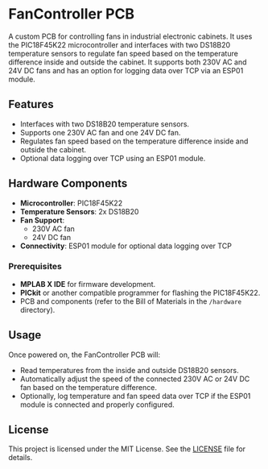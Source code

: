 # FanController PCB

A custom PCB for controlling fans in industrial electronic cabinets. It uses the PIC18F45K22 microcontroller and interfaces with two DS18B20 temperature sensors to regulate fan speed based on the temperature difference inside and outside the cabinet. It supports both 230V AC and 24V DC fans and has an option for logging data over TCP via an ESP01 module.

## Features

- Interfaces with two DS18B20 temperature sensors.
- Supports one 230V AC fan and one 24V DC fan.
- Regulates fan speed based on the temperature difference inside and outside the cabinet.
- Optional data logging over TCP using an ESP01 module.

## Hardware Components

- **Microcontroller**: PIC18F45K22
- **Temperature Sensors**: 2x DS18B20
- **Fan Support**:
  - 230V AC fan
  - 24V DC fan
- **Connectivity**: ESP01 module for optional data logging over TCP

### Prerequisites

- **MPLAB X IDE** for firmware development.
- **PICkit** or another compatible programmer for flashing the PIC18F45K22.
- PCB and components (refer to the Bill of Materials in the `/hardware` directory).

## Usage

Once powered on, the FanController PCB will:

- Read temperatures from the inside and outside DS18B20 sensors.
- Automatically adjust the speed of the connected 230V AC or 24V DC fan based on the temperature difference.
- Optionally, log temperature and fan speed data over TCP if the ESP01 module is connected and properly configured.

## License

This project is licensed under the MIT License. See the [LICENSE](LICENSE) file for details.
